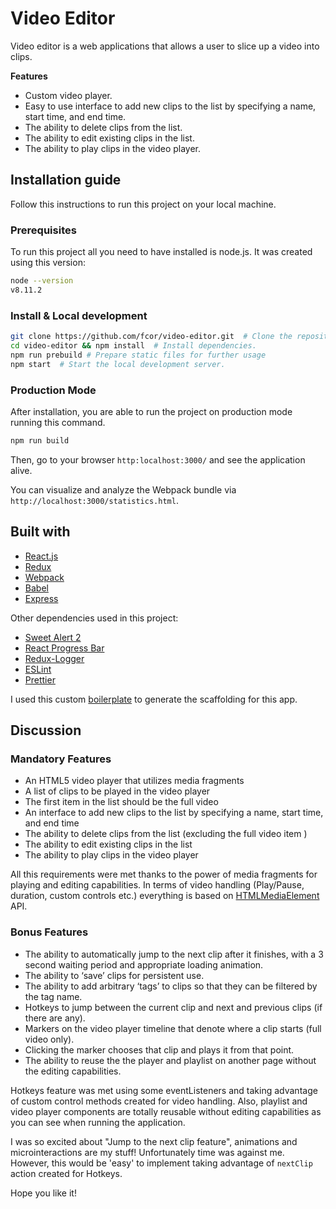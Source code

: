 # **Video Editor**

Video editor is a web applications that allows a user to slice up a video into clips.

**Features**
- Custom video player.
- Easy to use interface to add new clips to the list by specifying a name, start time, and end time.
- The ability to delete clips from the list.
- The ability to edit existing clips in the list.
- The ability to play clips in the video player.

## Installation guide

Follow this instructions to run this project on your local machine.

### Prerequisites

To run this project all you need to have installed is node.js. It was created using this version:
```sh
node --version
v8.11.2
 ``` 

### Install & Local development

```sh
git clone https://github.com/fcor/video-editor.git  # Clone the repository.
cd video-editor && npm install  # Install dependencies.
npm run prebuild # Prepare static files for further usage
npm start  # Start the local development server.
 ``` 

 ### Production Mode

 After installation, you are able to run the project on production mode running this command.

 ```sh
npm run build 
 ```

 Then, go to your browser ```http:localhost:3000/``` and see the application alive.

 You can visualize and analyze the Webpack bundle via ```http://localhost:3000/statistics.html```.

## Built with

* [React.js](https://reactjs.org/)
* [Redux](https://redux.js.org/)
* [Webpack](https://webpack.js.org/)
* [Babel](https://babeljs.io/)
* [Express](https://expressjs.com/)

Other dependencies used in this project:

- [Sweet Alert 2](https://sweetalert2.github.io/)
- [React Progress Bar](https://github.com/react-component/progress)
- [Redux-Logger](https://github.com/LogRocket/redux-logger)
- [ESLint](https://eslint.org/)
- [Prettier](https://prettier.io/)

I used this custom [boilerplate](https://github.com/fcor/react-app) to generate the scaffolding for this app.

## Discussion

### Mandatory Features

- An HTML5 video player that utilizes media fragments
- A list of clips to be played in the video player
- The first item in the list should be the full video
- An interface to add new clips to the list by specifying a name, start time, and end time
- The ability to delete clips from the list (excluding the full video item )
- The ability to edit existing clips in the list
- The ability to play clips in the video player

All this requirements were met thanks to the power of media fragments for playing and editing capabilities. In terms of video handling (Play/Pause, duration, custom controls etc.) everything is based on [HTMLMediaElement](https://developer.mozilla.org/en-US/docs/Web/API/HTMLMediaElement) API.

### Bonus Features
- The ability to automatically jump to the next clip after it finishes, with a 3 second waiting period and appropriate loading animation.
 - The ability to ‘save’ clips for persistent use.
 - The ability to add arbitrary ‘tags’ to clips so that they can be filtered by the tag name.
 - Hotkeys to jump between the current clip and next and previous clips (if there are any).
 - Markers on the video player timeline that denote where a clip starts (full video only).
 - Clicking the marker chooses that clip and plays it from that point.
 - The ability to reuse the the player and playlist on another page without the editing capabilities.

Hotkeys feature was met using some eventListeners and taking advantage of custom control methods created for video handling. Also, playlist and video player components are totally reusable without editing capabilities as you can see when running the application.

I was so excited about "Jump to the next clip feature", animations and microinteractions are my stuff! Unfortunately time was against me. However, this would be 'easy' to implement taking advantage of ```nextClip``` action created for Hotkeys.

Hope you like it!